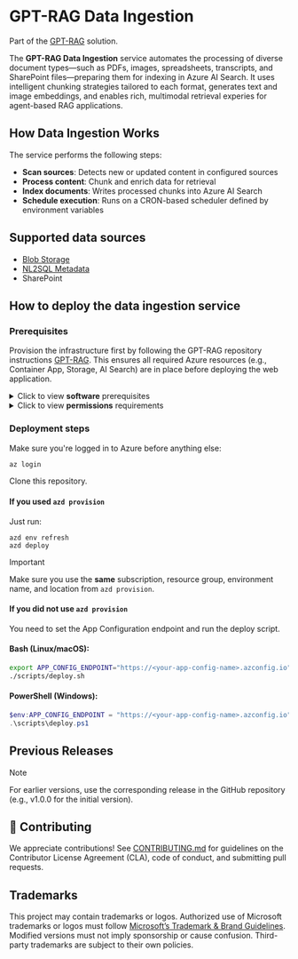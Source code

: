 <!-- 
page_type: sample
languages:
- azdeveloper
- powershell
- bicep
products:
- azure
- azure-ai-foundry
- azure-openai
- azure-ai-search
urlFragment: GPT-RAG
name: Multi-repo ChatGPT and Enterprise data with Azure OpenAI and AI Search
description: GPT-RAG core is a Retrieval-Augmented Generation pattern running in Azure, using Azure AI Search for retrieval and Azure OpenAI large language models to power ChatGPT-style and Q&A experiences.
-->
# GPT-RAG Data Ingestion

Part of the [GPT-RAG](https://github.com/Azure/gpt-rag) solution.

The **GPT-RAG Data Ingestion** service automates the processing of diverse document types—such as PDFs, images, spreadsheets, transcripts, and SharePoint files—preparing them for indexing in Azure AI Search. It uses intelligent chunking strategies tailored to each format, generates text and image embeddings, and enables rich, multimodal retrieval experies for agent-based RAG applications.

## How Data Ingestion Works

The service performs the following steps:

* **Scan sources**: Detects new or updated content in configured sources
* **Process content**: Chunk and enrich data for retrieval
* **Index documents**: Writes processed chunks into Azure AI Search
* **Schedule execution**: Runs on a CRON-based scheduler defined by environment variables

## Supported data sources

- [Blob Storage](docs/blob_data_source.md)
- [NL2SQL Metadata](docs/nl2sql_data_source.md)
- SharePoint

## How to deploy the data ingestion service

### Prerequisites

Provision the infrastructure first by following the GPT-RAG repository instructions [GPT-RAG](https://github.com/azure/gpt-rag/tree/feature/vnext-architecture). This ensures all required Azure resources (e.g., Container App, Storage, AI Search) are in place before deploying the web application.

<details markdown="block">
<summary>Click to view <strong>software</strong> prerequisites</summary>
<br>
The machine used to customize and or deploy the service should have:

* Azure CLI: [Install Azure CLI](https://learn.microsoft.com/cli/azure/install-azure-cli)
* Azure Developer CLI (optional, if using azd): [Install azd](https://learn.microsoft.com/en-us/azure/developer/azure-developer-cli/install-azd)
* Git: [Download Git](https://git-scm.com/downloads)
* Python 3.12: [Download Python 3.12](https://www.python.org/downloads/release/python-3120/)
* Docker CLI: [Install Docker](https://docs.docker.com/get-docker/)
* VS Code (recommended): [Download VS Code](https://code.visualstudio.com/download)
</details>


<details markdown="block">
<summary>Click to view <strong>permissions</strong> requirements</summary>
<br>
To customize the service, your user should have the following roles:

| Resource                | Role                                | Description                                 |
| :---------------------- | :---------------------------------- | :------------------------------------------ |
| App Configuration Store | App Configuration Data Owner        | Full control over configuration settings    |
| Container Registry      | AcrPush                             | Push and pull container images              |
| AI Search Service       | Search Index Data Contributor       | Read and write index data                   |
| Storage Account         | Storage Blob Data Contributor       | Read and write blob data                    |
| Cosmos DB               | Cosmos DB Built-in Data Contributor | Read and write documents in Cosmos DB       |

To deploy the service, assign these roles to your user or service principal:

| Resource                                   | Role                             | Description           |
| :----------------------------------------- | :------------------------------- | :-------------------- |
| App Configuration Store                    | App Configuration Data Reader    | Read config           |
| Container Registry                         | AcrPush                          | Push images           |
| Azure Container App                        | Azure Container Apps Contributor | Manage Container Apps |

Ensure the deployment identity has these roles at the correct scope (subscription or resource group).

</details>

### Deployment steps

Make sure you're logged in to Azure before anything else:

```bash
az login
```

Clone this repository.

#### If you used `azd provision`

Just run:

```shell
azd env refresh
azd deploy 
```

> [!IMPORTANT]
> Make sure you use the **same** subscription, resource group, environment name, and location from `azd provision`.

#### If you did **not** use `azd provision`

You need to set the App Configuration endpoint and run the deploy script.

#### Bash (Linux/macOS):

```bash
export APP_CONFIG_ENDPOINT="https://<your-app-config-name>.azconfig.io"
./scripts/deploy.sh
```

#### PowerShell (Windows):

```powershell
$env:APP_CONFIG_ENDPOINT = "https://<your-app-config-name>.azconfig.io"
.\scripts\deploy.ps1
```

## Previous Releases

> [!NOTE]  
> For earlier versions, use the corresponding release in the GitHub repository (e.g., v1.0.0 for the initial version).


## 🤝 Contributing

We appreciate contributions! See [CONTRIBUTING.md](https://github.com/Azure/GPT-RAG/blob/main/CONTRIBUTING.md) for guidelines on the Contributor License Agreement (CLA), code of conduct, and submitting pull requests.

## Trademarks

This project may contain trademarks or logos. Authorized use of Microsoft trademarks or logos must follow [Microsoft’s Trademark & Brand Guidelines](https://www.microsoft.com/en-us/legal/intellectualproperty/trademarks/usage/general). Modified versions must not imply sponsorship or cause confusion. Third-party trademarks are subject to their own policies.
